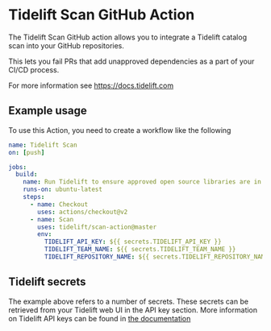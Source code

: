 # Tidelift Scan GitHub Action

The Tidelift Scan GitHub action allows you to integrate a Tidelift
catalog scan into your GitHub repositories.

This lets you fail PRs that add unapproved dependencies as a part
of your CI/CD process.

For more information see https://docs.tidelift.com

## Example usage

To use this Action, you need to create a workflow like the following

```yaml
name: Tidelift Scan
on: [push]

jobs:
  build:
    name: Run Tidelift to ensure approved open source libraries are in use
    runs-on: ubuntu-latest
    steps:
      - name: Checkout
        uses: actions/checkout@v2
      - name: Scan
        uses: tidelift/scan-action@master
        env:
          TIDELIFT_API_KEY: ${{ secrets.TIDELIFT_API_KEY }}
          TIDELIFT_TEAM_NAME: ${{ secrets.TIDELIFT_TEAM_NAME }}
          TIDELIFT_REPOSITORY_NAME: ${{ secrets.TIDELIFT_REPOSITORY_NAME }}
```

## Tidelift secrets

The example above refers to a number of secrets. These secrets can be retrieved
from your Tidelift web UI in the API key section. More information on Tidelift
API keys can be found in
[the documentation](https://docs.tidelift.com/article/27-tracking-repositories-and-creating-api-keys)
